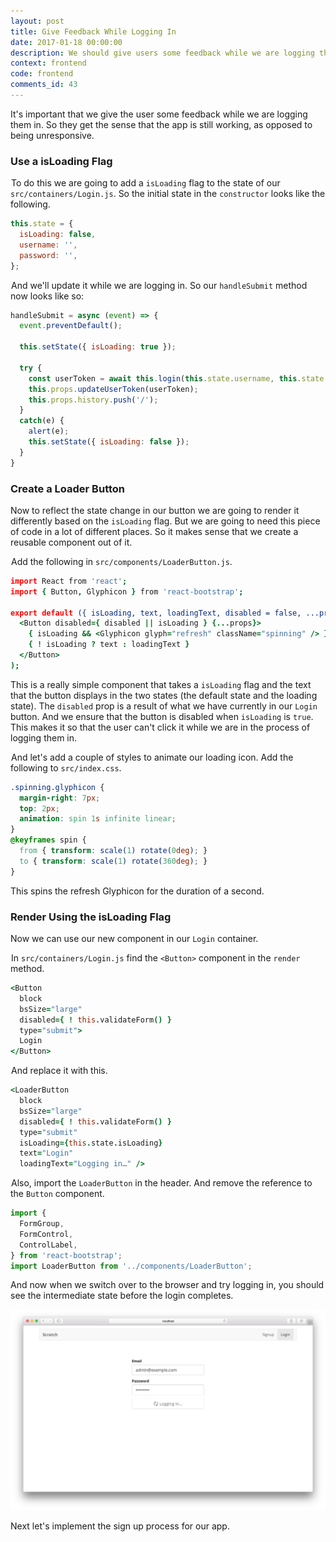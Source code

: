```yaml
---
layout: post
title: Give Feedback While Logging In
date: 2017-01-18 00:00:00
description: We should give users some feedback while we are logging them in to our React.js app. To do so we are going to create a component that animates a Glyphicon refresh icon inside a React-Bootstrap Button component. We’ll do the animation while the log in call is in progress.
context: frontend
code: frontend
comments_id: 43
---
```


It's important that we give the user some feedback while we are logging them in. So they get the sense that the app is still working, as opposed to being unresponsive.

### Use a isLoading Flag

<img class="code-marker" src="/assets/s.png" />To do this we are going to add a `isLoading` flag to the state of our `src/containers/Login.js`. So the initial state in the `constructor` looks like the following.

``` javascript
this.state = {
  isLoading: false,
  username: '',
  password: '',
};
```

<img class="code-marker" src="/assets/s.png" />And we'll update it while we are logging in. So our `handleSubmit` method now looks like so:

``` javascript
handleSubmit = async (event) => {
  event.preventDefault();

  this.setState({ isLoading: true });

  try {
    const userToken = await this.login(this.state.username, this.state.password);
    this.props.updateUserToken(userToken);
    this.props.history.push('/');
  }
  catch(e) {
    alert(e);
    this.setState({ isLoading: false });
  }
}
```

### Create a Loader Button

Now to reflect the state change in our button we are going to render it differently based on the `isLoading` flag. But we are going to need this piece of code in a lot of different places. So it makes sense that we create a reusable component out of it.

<img class="code-marker" src="/assets/s.png" />Add the following in `src/components/LoaderButton.js`.

``` coffee
import React from 'react';
import { Button, Glyphicon } from 'react-bootstrap';

export default ({ isLoading, text, loadingText, disabled = false, ...props }) => (
  <Button disabled={ disabled || isLoading } {...props}>
    { isLoading && <Glyphicon glyph="refresh" className="spinning" /> }
    { ! isLoading ? text : loadingText }
  </Button>
);
```

This is a really simple component that takes a `isLoading` flag and the text that the button displays in the two states (the default state and the loading state). The `disabled` prop is a result of what we have currently in our `Login` button. And we ensure that the button is disabled when `isLoading` is `true`. This makes it so that the user can't click it while we are in the process of logging them in.

<img class="code-marker" src="/assets/s.png" />And let's add a couple of styles to animate our loading icon. Add the following to `src/index.css`.

``` css
.spinning.glyphicon {
  margin-right: 7px;
  top: 2px;
  animation: spin 1s infinite linear;
}
@keyframes spin {
  from { transform: scale(1) rotate(0deg); }
  to { transform: scale(1) rotate(360deg); }
}
```

This spins the refresh Glyphicon for the duration of a second.

### Render Using the isLoading Flag

Now we can use our new component in our `Login` container.

<img class="code-marker" src="/assets/s.png" />In `src/containers/Login.js` find the `<Button>` component in the `render` method.

``` coffee
<Button
  block
  bsSize="large"
  disabled={ ! this.validateForm() }
  type="submit">
  Login
</Button>
```

<img class="code-marker" src="/assets/s.png" />And replace it with this.

``` coffee
<LoaderButton
  block
  bsSize="large"
  disabled={ ! this.validateForm() }
  type="submit"
  isLoading={this.state.isLoading}
  text="Login"
  loadingText="Logging in…" />
```

<img class="code-marker" src="/assets/s.png" />Also, import the `LoaderButton` in the header. And remove the reference to the `Button` component.

``` javascript
import {
  FormGroup,
  FormControl,
  ControlLabel,
} from 'react-bootstrap';
import LoaderButton from '../components/LoaderButton';
```

And now when we switch over to the browser and try logging in, you should see the intermediate state before the login completes.

![Login loading state screenshot](/assets/login-loading-state.png)

Next let's implement the sign up process for our app.
